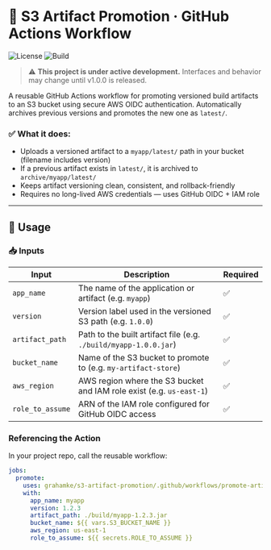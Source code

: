 # 🚀 S3 Artifact Promotion · GitHub Actions Workflow

![License](https://img.shields.io/github/license/grahamke/s3-artifact-promotion)
![Build](https://img.shields.io/github/actions/workflow/status/grahamke/s3-artifact-promotion/promote-artifact.yml?branch=main)

> ⚠️ **This project is under active development.** Interfaces and behavior may change until v1.0.0 is released.

A reusable GitHub Actions workflow for promoting versioned build artifacts to an S3 bucket using secure AWS OIDC authentication. Automatically archives previous versions and promotes the new one as `latest/`.


### ✅ What it does:
- Uploads a versioned artifact to a `myapp/latest/` path in your bucket (filename includes version)
- If a previous artifact exists in `latest/`, it is archived to `archive/myapp/latest/`
- Keeps artifact versioning clean, consistent, and rollback-friendly
- Requires no long-lived AWS credentials — uses GitHub OIDC + IAM role

---

## 🔧 Usage

### 📥 Inputs

| Input             | Description                                                       | Required |
|-------------------|-------------------------------------------------------------------|----------|
| `app_name`        | The name of the application or artifact (e.g. `myapp`)            | ✅       |
| `version`         | Version label used in the versioned S3 path (e.g. `1.0.0`)        | ✅       |
| `artifact_path`   | Path to the built artifact file (e.g. `./build/myapp-1.0.0.jar`)  | ✅       |
| `bucket_name`     | Name of the S3 bucket to promote to (e.g. `my-artifact-store`)    | ✅       |
| `aws_region`      | AWS region where the S3 bucket and IAM role exist (e.g. `us-east-1`) | ✅    |
| `role_to_assume`  | ARN of the IAM role configured for GitHub OIDC access             | ✅       |


### Referencing the Action

In your project repo, call the reusable workflow:

```yaml
jobs:
  promote:
    uses: grahamke/s3-artifact-promotion/.github/workflows/promote-artifact.yml@main
    with:
      app_name: myapp
      version: 1.2.3
      artifact_path: ./build/myapp-1.2.3.jar
      bucket_name: ${{ vars.S3_BUCKET_NAME }}
      aws_region: us-east-1
      role_to_assume: ${{ secrets.ROLE_TO_ASSUME }}
